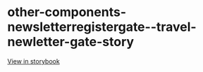 # other-components-newsletterregistergate--travel-newletter-gate-story

[View in storybook](https://raw.githack.com/Independent-Digital-News-and-Media-Ltd/indy-pwamp-sb/PR-2405-sb/index.html?path=/story/other-components-newsletterregistergate--travel-newletter-gate-story)